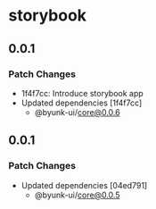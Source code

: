 # storybook

## 0.0.1

### Patch Changes

- 1f4f7cc: Introduce storybook app
- Updated dependencies [1f4f7cc]
  - @byunk-ui/core@0.0.6

## 0.0.1

### Patch Changes

- Updated dependencies [04ed791]
  - @byunk-ui/core@0.0.5
